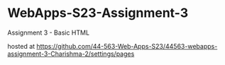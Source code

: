 # WebApps-S23-Assignment-3
Assignment 3 - Basic HTML

hosted at <https://github.com/44-563-Web-Apps-S23/44563-webapps-assignment-3-Charishma-2/settings/pages>
